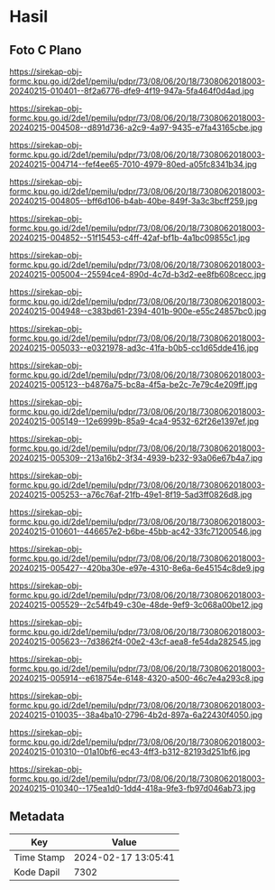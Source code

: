 # Hasil

## Foto C Plano

https://sirekap-obj-formc.kpu.go.id/2de1/pemilu/pdpr/73/08/06/20/18/7308062018003-20240215-010401--8f2a6776-dfe9-4f19-947a-5fa464f0d4ad.jpg

https://sirekap-obj-formc.kpu.go.id/2de1/pemilu/pdpr/73/08/06/20/18/7308062018003-20240215-004508--d891d736-a2c9-4a97-9435-e7fa43165cbe.jpg

https://sirekap-obj-formc.kpu.go.id/2de1/pemilu/pdpr/73/08/06/20/18/7308062018003-20240215-004714--fef4ee65-7010-4979-80ed-a05fc8341b34.jpg

https://sirekap-obj-formc.kpu.go.id/2de1/pemilu/pdpr/73/08/06/20/18/7308062018003-20240215-004805--bff6d106-b4ab-40be-849f-3a3c3bcff259.jpg

https://sirekap-obj-formc.kpu.go.id/2de1/pemilu/pdpr/73/08/06/20/18/7308062018003-20240215-004852--51f15453-c4ff-42af-bf1b-4a1bc09855c1.jpg

https://sirekap-obj-formc.kpu.go.id/2de1/pemilu/pdpr/73/08/06/20/18/7308062018003-20240215-005004--25594ce4-890d-4c7d-b3d2-ee8fb608cecc.jpg

https://sirekap-obj-formc.kpu.go.id/2de1/pemilu/pdpr/73/08/06/20/18/7308062018003-20240215-004948--c383bd61-2394-401b-900e-e55c24857bc0.jpg

https://sirekap-obj-formc.kpu.go.id/2de1/pemilu/pdpr/73/08/06/20/18/7308062018003-20240215-005033--e0321978-ad3c-41fa-b0b5-cc1d65dde416.jpg

https://sirekap-obj-formc.kpu.go.id/2de1/pemilu/pdpr/73/08/06/20/18/7308062018003-20240215-005123--b4876a75-bc8a-4f5a-be2c-7e79c4e209ff.jpg

https://sirekap-obj-formc.kpu.go.id/2de1/pemilu/pdpr/73/08/06/20/18/7308062018003-20240215-005149--12e6999b-85a9-4ca4-9532-62f26e1397ef.jpg

https://sirekap-obj-formc.kpu.go.id/2de1/pemilu/pdpr/73/08/06/20/18/7308062018003-20240215-005309--213a16b2-3f34-4939-b232-93a06e67b4a7.jpg

https://sirekap-obj-formc.kpu.go.id/2de1/pemilu/pdpr/73/08/06/20/18/7308062018003-20240215-005253--a76c76af-21fb-49e1-8f19-5ad3ff0826d8.jpg

https://sirekap-obj-formc.kpu.go.id/2de1/pemilu/pdpr/73/08/06/20/18/7308062018003-20240215-010601--446657e2-b6be-45bb-ac42-33fc71200546.jpg

https://sirekap-obj-formc.kpu.go.id/2de1/pemilu/pdpr/73/08/06/20/18/7308062018003-20240215-005427--420ba30e-e97e-4310-8e6a-6e45154c8de9.jpg

https://sirekap-obj-formc.kpu.go.id/2de1/pemilu/pdpr/73/08/06/20/18/7308062018003-20240215-005529--2c54fb49-c30e-48de-9ef9-3c068a00be12.jpg

https://sirekap-obj-formc.kpu.go.id/2de1/pemilu/pdpr/73/08/06/20/18/7308062018003-20240215-005623--7d3862f4-00e2-43cf-aea8-fe54da282545.jpg

https://sirekap-obj-formc.kpu.go.id/2de1/pemilu/pdpr/73/08/06/20/18/7308062018003-20240215-005914--e618754e-6148-4320-a500-46c7e4a293c8.jpg

https://sirekap-obj-formc.kpu.go.id/2de1/pemilu/pdpr/73/08/06/20/18/7308062018003-20240215-010035--38a4ba10-2796-4b2d-897a-6a22430f4050.jpg

https://sirekap-obj-formc.kpu.go.id/2de1/pemilu/pdpr/73/08/06/20/18/7308062018003-20240215-010310--01a10bf6-ec43-4ff3-b312-82193d251bf6.jpg

https://sirekap-obj-formc.kpu.go.id/2de1/pemilu/pdpr/73/08/06/20/18/7308062018003-20240215-010340--175ea1d0-1dd4-418a-9fe3-fb97d046ab73.jpg


## Metadata

| Key        | Value               |
| ---------- | ------------------- |
| Time Stamp | 2024-02-17 13:05:41 |
| Kode Dapil | 7302                |



